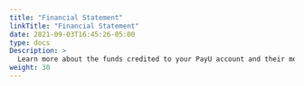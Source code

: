 ```yaml
---
title: "Financial Statement"
linkTitle: "Financial Statement"
date: 2021-09-03T16:45:26-05:00
type: docs
Description: >
  Learn more about the funds credited to your PayU account and their movements. In this section, you can also know the data available in this report.
weight: 30
---
```


